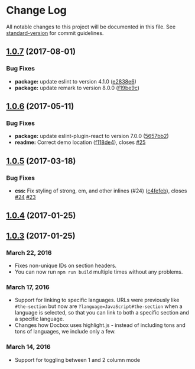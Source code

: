 # Change Log

All notable changes to this project will be documented in this file. See [standard-version](https://github.com/conventional-changelog/standard-version) for commit guidelines.

<a name="1.0.7"></a>
## [1.0.7](https://github.com/tmcw/docbox/compare/v1.0.6...v1.0.7) (2017-08-01)


### Bug Fixes

* **package:** update eslint to version 4.1.0 ([e2838e6](https://github.com/tmcw/docbox/commit/e2838e6))
* **package:** update remark to version 8.0.0 ([f19be9c](https://github.com/tmcw/docbox/commit/f19be9c))



<a name="1.0.6"></a>
## [1.0.6](https://github.com/tmcw/docbox/compare/v1.0.5...v1.0.6) (2017-05-11)


### Bug Fixes

* **package:** update eslint-plugin-react to version 7.0.0 ([5657bb2](https://github.com/tmcw/docbox/commit/5657bb2))
* **readme:** Correct demo location ([f118de4](https://github.com/tmcw/docbox/commit/f118de4)), closes [#25](https://github.com/tmcw/docbox/issues/25)



<a name="1.0.5"></a>
## [1.0.5](https://github.com/tmcw/docbox/compare/v1.0.4...v1.0.5) (2017-03-18)


### Bug Fixes

* **css:** Fix styling of strong, em, and other inlines (#24) ([c4fefeb](https://github.com/tmcw/docbox/commit/c4fefeb)), closes [#24](https://github.com/tmcw/docbox/issues/24) [#23](https://github.com/tmcw/docbox/issues/23)

<a name="1.0.4"></a>
## [1.0.4](https://github.com/mapbox/docbox/compare/v1.0.3...v1.0.4) (2017-01-25)



<a name="1.0.3"></a>
## [1.0.3](https://github.com/mapbox/docbox/compare/v1.0.2...v1.0.3) (2017-01-25)



### March 22, 2016

* Fixes non-unique IDs on section headers.
* You can now run `npm run build` multiple times without any problems.

### March 17, 2016

* Support for linking to specific languages. URLs were previously like
  `#the-section` but now are `?language=JavaScript#the-section` when a language
  is selected, so that you can link to both a specific section and a specific
  language.
* Changes how Docbox uses highlight.js - instead of including tons and tons
  of languages, we include only a few.

### March 14, 2016

* Support for toggling between 1 and 2 column mode
